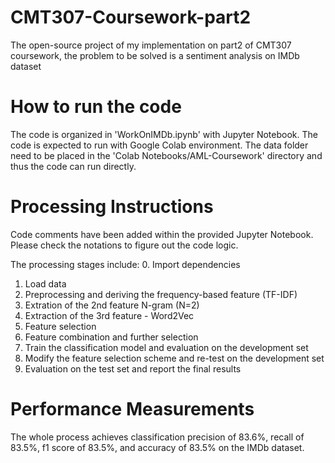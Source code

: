 # CMT307-Coursework-part2
The open-source project of my implementation on part2 of CMT307 coursework, the problem to be solved is a sentiment analysis on IMDb dataset

# How to run the code
The code is organized in 'WorkOnIMDb.ipynb' with Jupyter Notebook.
The code is expected to run with Google Colab environment. 
The data folder need to be placed in the 'Colab Notebooks/AML-Coursework' directory and thus the code can run directly.

# Processing Instructions
Code comments have been added within the provided Jupyter Notebook. Please check the notations to figure out the code logic.

The processing stages include:
0. Import dependencies
1. Load data
2. Preprocessing and deriving the frequency-based feature (TF-IDF)
3. Extration of the 2nd feature N-gram (N=2)
4. Extraction of the 3rd feature - Word2Vec
5. Feature selection
6. Feature combination and further selection
7. Train the classification model and evaluation on the development set
8. Modify the feature selection scheme and re-test on the development set
9. Evaluation on the test set and report the final results

# Performance Measurements
The whole process achieves classification precision of 83.6%, recall of 83.5%, f1 score of 83.5%, and accuracy of 83.5% on the IMDb dataset.

